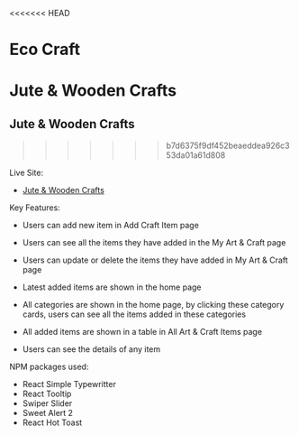 <<<<<<< HEAD
# Eco Craft

 Jute & Wooden Crafts
=======
##   Jute & Wooden Crafts
>>>>>>> b7d6375f9df452beaeddea926c353da01a61d808

Live Site:
  -  <a href="https://eco-craft.web.app](https://eco-craft.web.app/" target="blank"> Jute & Wooden Crafts </a> </p>


Key Features:

- Users can add new item in Add Craft Item page
- Users can see all the items they have added in the My Art & Craft page
- Users can update or delete the items they have added in My Art & Craft page

- Latest added items are shown in the home page
- All categories are shown in the home page, by clicking these category cards, users can see all the items added in these categories
- All added items are shown in a table in All Art & Craft Items page
- Users can see the details of any item

NPM packages used:
- React Simple Typewritter
- React Tooltip
- Swiper Slider
- Sweet Alert 2
- React Hot Toast
